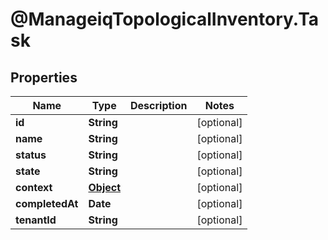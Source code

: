 # @ManageiqTopologicalInventory.Task

## Properties
Name | Type | Description | Notes
------------ | ------------- | ------------- | -------------
**id** | **String** |  | [optional] 
**name** | **String** |  | [optional] 
**status** | **String** |  | [optional] 
**state** | **String** |  | [optional] 
**context** | [**Object**](.md) |  | [optional] 
**completedAt** | **Date** |  | [optional] 
**tenantId** | **String** |  | [optional] 


